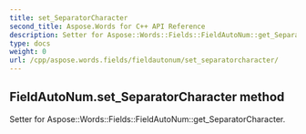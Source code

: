 ```yaml
---
title: set_SeparatorCharacter
second_title: Aspose.Words for C++ API Reference
description: Setter for Aspose::Words::Fields::FieldAutoNum::get_SeparatorCharacter. 
type: docs
weight: 0
url: /cpp/aspose.words.fields/fieldautonum/set_separatorcharacter/
---
```

## FieldAutoNum.set_SeparatorCharacter method


Setter for Aspose::Words::Fields::FieldAutoNum::get_SeparatorCharacter. 

